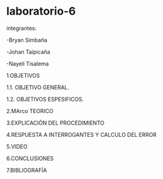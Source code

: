 # laboratorio-6

integrantes:

-Bryan Simbaña

-Johan Taipicaña

-Nayeli Tisalema

1.OBJETIVOS

1.1. OBJETIVO GENERAL.

1.2. OBJETIVOS ESPESIFICOS.

2.MArco TEORICO

3.EXPLICACIÓN DEL PROCEDIMIENTO

4.RESPUESTA A INTERROGANTES Y CALCULO DEL ERROR

5.VIDEO

6.CONCLUSIONES

7.BIBLIOGRAFÍA
